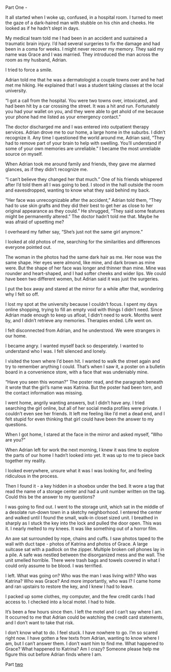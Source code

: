 
Part One -

It all started when I woke up, confused, in a hospital room. I turned to meet the gaze of a dark-haired man with stubble on his chin and cheeks. He looked as if he hadn’t slept in days. 

My medical team told me I had been in an accident and sustained a traumatic brain injury. I’d had several surgeries to fix the damage and had been in a coma for weeks. I might never recover my memory. They said my name was Grace and I was married. They introduced the man across the room as my husband, Adrian. 
 
I tried to force a smile.

Adrian told me that he was a dermatologist a couple towns over and he had met me hiking. He explained that I was a student taking classes at the local university. 

“I got a call from the hospital. You were two towns over, intoxicated, and had been hit by a car crossing the street. It was a hit and run. Fortunately you had your wallet on you, and they were able to get ahold of me because your phone had me listed as your emergency contact.”

The doctor discharged me and I was entered into outpatient therapy services. Adrian drove me to our home, a large home in the suburbs. I didn’t recognize it. Any time I questioned the world around me, Adrian said, “They had to remove part of your brain to help with swelling. You’ll understand if some of your own memories are unreliable.” I became the most unreliable source on myself. 

When Adrian took me around family and friends, they gave me alarmed glances, as if they didn’t recognize me. 

“I can’t believe they changed her that much.” One of his friends whispered after I’d told them all I was going to bed. I stood in the hall outside the room and eavesdropped, wanting to know what they said behind my back. 

“Her face was unrecognizable after the accident,” Adrian told them, “They had to use skin grafts and they did their best to get her as close to her original appearance as they could.” He shrugged, “They said some features might be permanently altered.” The doctor hadn’t told me that. Maybe he was afraid of upsetting me?

I overheard my father say, “She’s just not the same girl anymore.”

I looked at old photos of me, searching for the similarities and differences everyone pointed out. 

The woman in the photos had the same dark hair as me. Her nose was the same shape. Her eyes were almond, like mine, and dark brown as mine were. But the shape of her face was longer and thinner than mine. Mine was rounder and heart-shaped, and I had softer cheeks and wider lips. We could have been two different women, but Adrian said it was just the surgeries. 

I put the box away and stared at the mirror for a while after that, wondering why I felt so off. 

I lost my spot at the university because I couldn’t focus. I spent my days online shopping, trying to fill an empty void with things I didn’t need. Since Adrian made enough to keep us afloat, I didn’t need to work. Months went by, and I didn’t retrieve any memories. Therapies ended. Life went on. 

I felt disconnected from Adrian, and he understood. We were strangers in our home. 

I became angry. I wanted myself back so desperately. I wanted to understand who I was. I felt silenced and lonely.

I visited the town where I’d been hit. I wanted to walk the street again and try to remember anything I could. That’s when I saw it, a poster on a bulletin board in a convenience store, with a face that was undeniably mine. 

“Have you seen this woman?” The poster read, and the paragraph beneath it wrote that the girl’s name was Katrina. But the poster had been torn, and the contact information was missing. 

I went home, angrily wanting answers, but I didn’t have any. I tried searching the girl online, but all of her social media profiles were private. I couldn’t even see her friends. It left me feeling like I’d met a dead end, and I felt stupid for even thinking that girl could have been the answer to my questions. 

When I got home, I stared at the face in the mirror and asked myself, “Who are you?”

When Adrian left for work the next morning, I knew it was time to explore the parts of our home I hadn’t looked into yet. It was up to me to piece back together my reality. 

I looked everywhere, unsure what it was I was looking for, and feeling ridiculous in the process. 

Then I found it - a key hidden in a shoebox under the bed. It wore a tag that read the name of a storage center and had a unit number written on the tag. Could this be the answer to my questions?

I was going to find out. I went to the storage unit, which sat in the middle of a desolate run-down town in a sketchy neighborhood. I entered the center and walked until I found the small, walk-in closet sized unit. I breathed in sharply as I stuck the key into the lock and pulled the door open. This was it. I nearly melted to my knees. It was like something out of a horror film. 

An axe sat surrounded by rope, chains and cuffs. I saw photos taped to the wall with duct tape - photos of Katrina and photos of Grace. A large suitcase sat with a padlock on the zipper. Multiple broken cell phones lay in a pile. A safe was nestled between the disorganized mess and the wall. The unit smelled horrible. There were trash bags and towels covered in what I could only assume to be blood. I was terrified. 

I left. What was going on? Who was the man I was living with? Who was Katrina? Who was Grace? And more importantly, who was I? I came home and ran upstairs to restore the key, and I knew I had to leave. 

I packed up some clothes, my computer, and the few credit cards I had access to. I checked into a local motel. I had to hide. 

It’s been a few hours since then. I left the motel and I can’t say where I am. It occurred to me that Adrian could be watching the credit card statements, and I don’t want to take that risk.

I don’t know what to do. I feel stuck. I have nowhere to go. I’m so scared right now. I have gotten a few texts from Adrian, wanting to know where I am, but I can’t answer them. I don’t want him to find me. What happened to Grace? What happened to Katrina? Am I crazy? Someone please help me figure this out before Adrian finds where I am.

Part [two](https://www.reddit.com/r/nosleep/comments/w24hqr/i_need_to_figure_this_out_before_he_finds_me_part/?utm_source=share&utm_medium=ios_app&utm_name=iossmf)